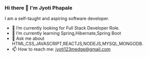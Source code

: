### Hi there 👋 I'm Jyoti Phapale
I am a self-taught and aspiring software developer.

<!--
**JyoSaDivya/JyoSaDivya** is a ✨ _special_ ✨ repository because its `README.md` (this file) appears on your GitHub profile.
-->

- 🔭 I’m currently looking for Full Stack Developer Role.
- 🌱 I’m currently learning Spring,Hibernate,Spring Boot
- 💬 Ask me about HTML,CSS,JAVASCRIPT,REACTJS,NODEJS,MYSQL,MONGODB.
- 📫 How to reach me: jyoti123medge@gmail.com

